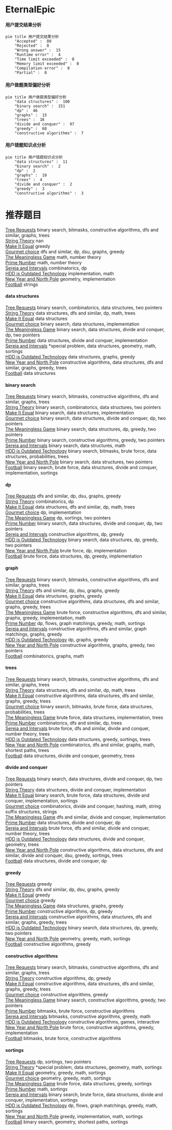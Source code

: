 # EternalEpic
<!-- tabs:start -->
#### **用户提交结果分析**

```mermaid
pie title 用户提交结果分析
    "Accepted" :  80
    "Rejected" :  0
    "Wrong answer" :  15
    "Runtime error" :  4
    "Time limit exceeded" :  0
    "Memory limit exceeded" :  0
    "Compilation error" :  0
    "Partial" :  0
```
#### **用户做题类型偏好分析**

```mermaid
pie title 用户做题类型偏好分析
    "data structures" :  100
    "binary search" :  151
    "dp" :  46
    "graphs" :  15
    "trees" :  16
    "divide and conquer" :  97
    "greedy" :  68
    "constructive algorithms" :  7
```
#### **用户错题知识点分析**

```mermaid
pie title 用户错题知识点分析
    "data structures" :  11
    "binary search" :  2
    "dp" :  2
    "graphs" :  10
    "trees" :  4
    "divide and conquer" :  2
    "greedy" :  3
    "constructive algorithms" :  3
```
<!-- tabs:end -->
# 推荐题目
[Tree Requests](http://codeforces.com/problemset/problem/570/D)		binary search,
                        bitmasks,
                        constructive algorithms,
                        dfs and similar,
                        graphs,
                        trees		  
[String Theory](http://codeforces.com/problemset/problem/269/E)		nan		  
[Make It Equal](http://codeforces.com/problemset/problem/1065/C)		greedy		  
[Gourmet choice](http://codeforces.com/problemset/problem/1131/D)		dfs and similar,
                        dp,
                        dsu,
                        graphs,
                        greedy		  
[The Meaningless Game](https://codeforces.com/contest/834/problem/C)		math,
                        number theory		  
[Prime Number](http://codeforces.com/problemset/problem/359/C)		math,
                        number theory		  
[Sereja and Intervals](http://codeforces.com/problemset/problem/367/E)		combinatorics,
                        dp		  
[HDD is Outdated Technology](http://codeforces.com/problemset/problem/612/B)		implementation,
                        math		  
[New Year and North Pole](http://codeforces.com/problemset/problem/750/B)		geometry,
                        implementation		  
[Football](http://codeforces.com/problemset/problem/43/A)		strings		  
<!-- tabs:start -->
#### **data structures**
[Tree Requests](http://codeforces.com/problemset/problem/1167/E)		binary search,
                        combinatorics,
                        data structures,
                        two pointers		  
[String Theory](https://codeforces.com/contest/1143/problem/E)		data structures,
                        dfs and similar,
                        dp,
                        math,
                        trees		  
[Make It Equal](http://codeforces.com/problemset/problem/1017/G)		data structures		  
[Gourmet choice](http://codeforces.com/problemset/problem/527/C)		binary search,
                        data structures,
                        implementation		  
[The Meaningless Game](https://codeforces.com/contest/834/problem/D)		binary search,
                        data structures,
                        divide and conquer,
                        dp,
                        two pointers		  
[Prime Number](http://codeforces.com/problemset/problem/1371/F)		data structures,
                        divide and conquer,
                        implementation		  
[Sereja and Intervals](http://codeforces.com/problemset/problem/1386/B)		*special problem,
                        data structures,
                        geometry,
                        math,
                        sortings		  
[HDD is Outdated Technology](https://codeforces.com/contest/1459/problem/F)		data structures,
                        graphs,
                        greedy		  
[New Year and North Pole](https://codeforces.com/contest/1287/problem/D)		constructive algorithms,
                        data structures,
                        dfs and similar,
                        graphs,
                        greedy,
                        trees		  
[Football](http://codeforces.com/problemset/problem/1089/K)		data structures		  
#### **binary search**
[Tree Requests](http://codeforces.com/problemset/problem/570/D)		binary search,
                        bitmasks,
                        constructive algorithms,
                        dfs and similar,
                        graphs,
                        trees		  
[String Theory](http://codeforces.com/problemset/problem/1167/E)		binary search,
                        combinatorics,
                        data structures,
                        two pointers		  
[Make It Equal](http://codeforces.com/problemset/problem/527/C)		binary search,
                        data structures,
                        implementation		  
[Gourmet choice](https://codeforces.com/contest/834/problem/D)		binary search,
                        data structures,
                        divide and conquer,
                        dp,
                        two pointers		  
[The Meaningless Game](http://codeforces.com/problemset/problem/1492/C)		binary search,
                        data structures,
                        dp,
                        greedy,
                        two pointers		  
[Prime Number](http://codeforces.com/problemset/problem/1463/D)		binary search,
                        constructive algorithms,
                        greedy,
                        two pointers		  
[Sereja and Intervals](http://codeforces.com/problemset/problem/1490/G)		binary search,
                        data structures,
                        math		  
[HDD is Outdated Technology](http://codeforces.com/problemset/problem/1479/D)		binary search,
                        bitmasks,
                        brute force,
                        data structures,
                        probabilities,
                        trees		  
[New Year and North Pole](http://codeforces.com/problemset/problem/1436/E)		binary search,
                        data structures,
                        two pointers		  
[Football](http://codeforces.com/problemset/problem/1461/D)		binary search,
                        brute force,
                        data structures,
                        divide and conquer,
                        implementation,
                        sortings		  
#### **dp**
[Tree Requests](http://codeforces.com/problemset/problem/1131/D)		dfs and similar,
                        dp,
                        dsu,
                        graphs,
                        greedy		  
[String Theory](http://codeforces.com/problemset/problem/367/E)		combinatorics,
                        dp		  
[Make It Equal](https://codeforces.com/contest/1143/problem/E)		data structures,
                        dfs and similar,
                        dp,
                        math,
                        trees		  
[Gourmet choice](http://codeforces.com/problemset/problem/1206/B)		dp,
                        implementation		  
[The Meaningless Game](http://codeforces.com/problemset/problem/1133/E)		dp,
                        sortings,
                        two pointers		  
[Prime Number](https://codeforces.com/contest/834/problem/D)		binary search,
                        data structures,
                        divide and conquer,
                        dp,
                        two pointers		  
[Sereja and Intervals](http://codeforces.com/problemset/problem/1461/F)		constructive algorithms,
                        dp,
                        greedy		  
[HDD is Outdated Technology](http://codeforces.com/problemset/problem/1492/C)		binary search,
                        data structures,
                        dp,
                        greedy,
                        two pointers		  
[New Year and North Pole](https://codeforces.com/contest/1457/problem/C)		brute force,
                        dp,
                        implementation		  
[Football](http://codeforces.com/problemset/problem/1491/C)		brute force,
                        data structures,
                        dp,
                        greedy,
                        implementation		  
#### **graph**
[Tree Requests](http://codeforces.com/problemset/problem/570/D)		binary search,
                        bitmasks,
                        constructive algorithms,
                        dfs and similar,
                        graphs,
                        trees		  
[String Theory](http://codeforces.com/problemset/problem/1131/D)		dfs and similar,
                        dp,
                        dsu,
                        graphs,
                        greedy		  
[Make It Equal](https://codeforces.com/contest/1459/problem/F)		data structures,
                        graphs,
                        greedy		  
[Gourmet choice](https://codeforces.com/contest/1287/problem/D)		constructive algorithms,
                        data structures,
                        dfs and similar,
                        graphs,
                        greedy,
                        trees		  
[The Meaningless Game](http://codeforces.com/problemset/problem/1487/C)		brute force,
                        constructive algorithms,
                        dfs and similar,
                        graphs,
                        greedy,
                        implementation,
                        math		  
[Prime Number](http://codeforces.com/problemset/problem/1437/C)		dp,
                        flows,
                        graph matchings,
                        greedy,
                        math,
                        sortings		  
[Sereja and Intervals](http://codeforces.com/problemset/problem/1470/D)		constructive algorithms,
                        dfs and similar,
                        graph matchings,
                        graphs,
                        greedy		  
[HDD is Outdated Technology](http://codeforces.com/problemset/problem/1476/C)		dp,
                        graphs,
                        greedy		  
[New Year and North Pole](http://codeforces.com/problemset/problem/1304/D)		constructive algorithms,
                        graphs,
                        greedy,
                        two pointers		  
[Football](http://codeforces.com/problemset/problem/1475/C)		combinatorics,
                        graphs,
                        math		  
#### **trees**
[Tree Requests](http://codeforces.com/problemset/problem/570/D)		binary search,
                        bitmasks,
                        constructive algorithms,
                        dfs and similar,
                        graphs,
                        trees		  
[String Theory](https://codeforces.com/contest/1143/problem/E)		data structures,
                        dfs and similar,
                        dp,
                        math,
                        trees		  
[Make It Equal](https://codeforces.com/contest/1287/problem/D)		constructive algorithms,
                        data structures,
                        dfs and similar,
                        graphs,
                        greedy,
                        trees		  
[Gourmet choice](http://codeforces.com/problemset/problem/1479/D)		binary search,
                        bitmasks,
                        brute force,
                        data structures,
                        probabilities,
                        trees		  
[The Meaningless Game](http://codeforces.com/problemset/problem/1511/C)		brute force,
                        data structures,
                        implementation,
                        trees		  
[Prime Number](http://codeforces.com/problemset/problem/1499/F)		combinatorics,
                        dfs and similar,
                        dp,
                        trees		  
[Sereja and Intervals](http://codeforces.com/problemset/problem/1491/E)		brute force,
                        dfs and similar,
                        divide and conquer,
                        number theory,
                        trees		  
[HDD is Outdated Technology](http://codeforces.com/problemset/problem/1466/D)		data structures,
                        greedy,
                        sortings,
                        trees		  
[New Year and North Pole](http://codeforces.com/problemset/problem/1495/D)		combinatorics,
                        dfs and similar,
                        graphs,
                        math,
                        shortest paths,
                        trees		  
[Football](http://codeforces.com/problemset/problem/1303/G)		data structures,
                        divide and conquer,
                        geometry,
                        trees		  
#### **divide and conquer**
[Tree Requests](https://codeforces.com/contest/834/problem/D)		binary search,
                        data structures,
                        divide and conquer,
                        dp,
                        two pointers		  
[String Theory](http://codeforces.com/problemset/problem/1371/F)		data structures,
                        divide and conquer,
                        implementation		  
[Make It Equal](http://codeforces.com/problemset/problem/1461/D)		binary search,
                        brute force,
                        data structures,
                        divide and conquer,
                        implementation,
                        sortings		  
[Gourmet choice](http://codeforces.com/problemset/problem/1466/G)		combinatorics,
                        divide and conquer,
                        hashing,
                        math,
                        string suffix structures,
                        strings		  
[The Meaningless Game](http://codeforces.com/problemset/problem/1490/D)		dfs and similar,
                        divide and conquer,
                        implementation		  
[Prime Number](https://codeforces.com/contest/1483/problem/C)		data structures,
                        divide and conquer,
                        dp		  
[Sereja and Intervals](http://codeforces.com/problemset/problem/1491/E)		brute force,
                        dfs and similar,
                        divide and conquer,
                        number theory,
                        trees		  
[HDD is Outdated Technology](http://codeforces.com/problemset/problem/1303/G)		data structures,
                        divide and conquer,
                        geometry,
                        trees		  
[New Year and North Pole](http://codeforces.com/problemset/problem/1494/D)		constructive algorithms,
                        data structures,
                        dfs and similar,
                        divide and conquer,
                        dsu,
                        greedy,
                        sortings,
                        trees		  
[Football](http://codeforces.com/problemset/problem/1482/E)		data structures,
                        divide and conquer,
                        dp		  
#### **greedy**
[Tree Requests](http://codeforces.com/problemset/problem/1065/C)		greedy		  
[String Theory](http://codeforces.com/problemset/problem/1131/D)		dfs and similar,
                        dp,
                        dsu,
                        graphs,
                        greedy		  
[Make It Equal](http://codeforces.com/problemset/problem/462/B)		greedy		  
[Gourmet choice](http://codeforces.com/problemset/problem/1231/C)		greedy		  
[The Meaningless Game](https://codeforces.com/contest/1459/problem/F)		data structures,
                        graphs,
                        greedy		  
[Prime Number](http://codeforces.com/problemset/problem/1461/F)		constructive algorithms,
                        dp,
                        greedy		  
[Sereja and Intervals](https://codeforces.com/contest/1287/problem/D)		constructive algorithms,
                        data structures,
                        dfs and similar,
                        graphs,
                        greedy,
                        trees		  
[HDD is Outdated Technology](http://codeforces.com/problemset/problem/1492/C)		binary search,
                        data structures,
                        dp,
                        greedy,
                        two pointers		  
[New Year and North Pole](https://codeforces.com/contest/1496/problem/C)		geometry,
                        greedy,
                        math,
                        sortings		  
[Football](http://codeforces.com/problemset/problem/1493/A)		constructive algorithms,
                        greedy		  
#### **constructive algorithms**
[Tree Requests](http://codeforces.com/problemset/problem/570/D)		binary search,
                        bitmasks,
                        constructive algorithms,
                        dfs and similar,
                        graphs,
                        trees		  
[String Theory](http://codeforces.com/problemset/problem/1461/F)		constructive algorithms,
                        dp,
                        greedy		  
[Make It Equal](https://codeforces.com/contest/1287/problem/D)		constructive algorithms,
                        data structures,
                        dfs and similar,
                        graphs,
                        greedy,
                        trees		  
[Gourmet choice](http://codeforces.com/problemset/problem/1493/A)		constructive algorithms,
                        greedy		  
[The Meaningless Game](http://codeforces.com/problemset/problem/1463/D)		binary search,
                        constructive algorithms,
                        greedy,
                        two pointers		  
[Prime Number](https://codeforces.com/contest/1456/problem/B)		bitmasks,
                        brute force,
                        constructive algorithms		  
[Sereja and Intervals](http://codeforces.com/problemset/problem/1492/D)		bitmasks,
                        constructive algorithms,
                        greedy,
                        math		  
[HDD is Outdated Technology](https://codeforces.com/contest/1504/problem/D)		constructive algorithms,
                        games,
                        interactive		  
[New Year and North Pole](https://codeforces.com/contest/1483/problem/A)		brute force,
                        constructive algorithms,
                        greedy,
                        implementation		  
[Football](https://codeforces.com/contest/1457/problem/D)		bitmasks,
                        brute force,
                        constructive algorithms		  
#### **sortings**
[Tree Requests](http://codeforces.com/problemset/problem/1133/E)		dp,
                        sortings,
                        two pointers		  
[String Theory](http://codeforces.com/problemset/problem/1386/B)		*special problem,
                        data structures,
                        geometry,
                        math,
                        sortings		  
[Make It Equal](https://codeforces.com/contest/1496/problem/C)		geometry,
                        greedy,
                        math,
                        sortings		  
[Gourmet choice](http://codeforces.com/problemset/problem/1495/A)		geometry,
                        greedy,
                        math,
                        sortings		  
[The Meaningless Game](http://codeforces.com/problemset/problem/1497/A)		brute force,
                        data structures,
                        greedy,
                        sortings		  
[Prime Number](http://codeforces.com/problemset/problem/1427/A)		math,
                        sortings		  
[Sereja and Intervals](http://codeforces.com/problemset/problem/1461/D)		binary search,
                        brute force,
                        data structures,
                        divide and conquer,
                        implementation,
                        sortings		  
[HDD is Outdated Technology](http://codeforces.com/problemset/problem/1437/C)		dp,
                        flows,
                        graph matchings,
                        greedy,
                        math,
                        sortings		  
[New Year and North Pole](http://codeforces.com/problemset/problem/1473/A)		greedy,
                        implementation,
                        math,
                        sortings		  
[Football](http://codeforces.com/problemset/problem/1486/B)		binary search,
                        geometry,
                        shortest paths,
                        sortings		  
<!-- tabs:end -->
